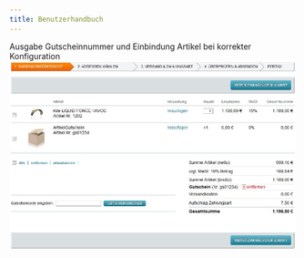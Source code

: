 ```yaml
---
title: Benutzerhandbuch
---
```



Ausgabe Gutscheinnummer und Einbindung Artikel bei korrekter Konfiguration
![Ausgabe Gutscheinnummer und Einbindung Artikel bei korrekter Konfiguration](../media/Shop_Warenkorb.jpg)